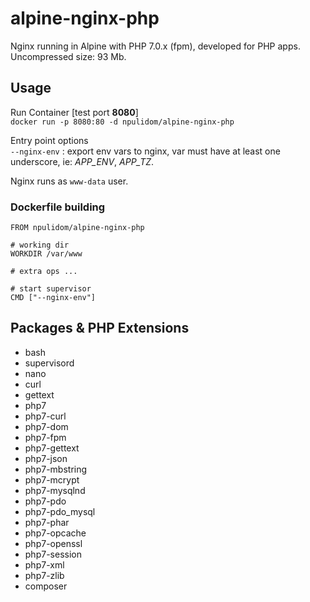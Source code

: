alpine-nginx-php
================

Nginx running in Alpine with PHP 7.0.x (fpm), developed for PHP apps.  
Uncompressed size: 93 Mb.

## Usage

Run Container [test port **8080**]  
`docker run -p 8080:80 -d npulidom/alpine-nginx-php`

Entry point options  
`--nginx-env` : export env vars to nginx, var must have at least one underscore, ie: *APP_ENV*, *APP_TZ*.

Nginx runs as `www-data` user.

### Dockerfile building

```docker
FROM npulidom/alpine-nginx-php

# working dir
WORKDIR /var/www

# extra ops ...

# start supervisor
CMD ["--nginx-env"]
```

## Packages & PHP Extensions

- bash
- supervisord
- nano
- curl
- gettext
- php7
- php7-curl
- php7-dom
- php7-fpm
- php7-gettext
- php7-json
- php7-mbstring
- php7-mcrypt
- php7-mysqlnd
- php7-pdo
- php7-pdo_mysql
- php7-phar
- php7-opcache
- php7-openssl
- php7-session
- php7-xml
- php7-zlib
- composer
